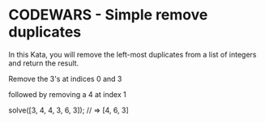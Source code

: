 # CODEWARS - Simple remove duplicates

In this Kata, you will remove the left-most duplicates from a list of integers and return the result.

Remove the 3's at indices 0 and 3

followed by removing a 4 at index 1

solve([3, 4, 4, 3, 6, 3]); // => [4, 6, 3]

